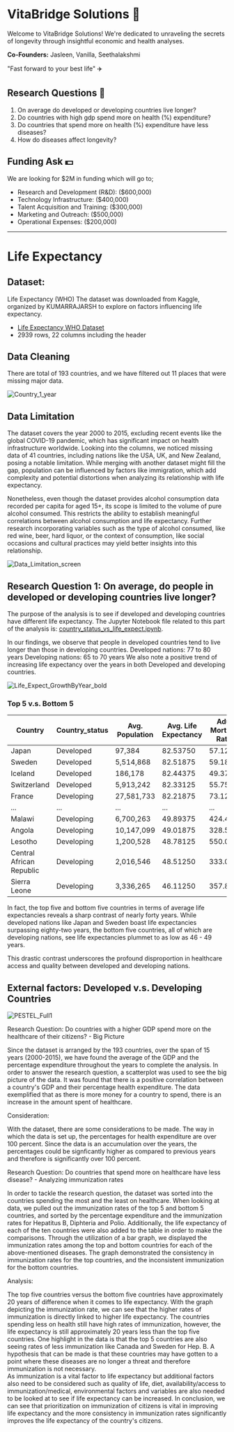 # VitaBridge Solutions 🌱 
Welcome to VitaBridge Solutions! We're dedicated to unraveling the secrets of longevity through insightful economic and health analyses.

**Co-Founders:** Jasleen, Vanilla, Seethalakshmi

"Fast forward to your best life" ✈️

## Research Questions 🌟
1. On average do developed or developing countries live longer?
2. Do countries with high gdp spend more on health (%) expenditure?
3. Do countries that spend more on health (%) expenditure have less diseases?
4. How do diseases affect longevity?

## Funding Ask 💵
We are looking for $2M in funding which will go to;
- Research and Development (R&D): ($600,000)
- Technology Infrastructure: ($400,000)
- Talent Acquisition and Training: ($300,000)
- Marketing and Outreach: ($500,000)
- Operational Expenses: ($200,000) 


----------------------------------------------------------------------------------------------------------------------------

# Life Expectancy

## Dataset:
Life Expectancy (WHO)
The dataset was downloaded from Kaggle, organized by KUMARRAJARSH to explore on factors influencing life expectancy.
- [Life Expectancy WHO Dataset](https://www.kaggle.com/datasets/kumarajarshi/life-expectancy-who/data)
- 2939 rows, 22 columns including the header

 ## Data Cleaning 
 
 There are total of 193 countries, and we have filtered out 11 places that were missing major data. 

![Country_1_year](https://github.com/jazzy-github222/VitaBridge-Solutions/raw/e40246b6faa9ede924cb82261ac5f992340cc984/Screenshots/Country_1_year.jpg)
 
 ## Data Limitation

The dataset covers the year 2000 to 2015, excluding recent events like the global COVID-19 pandemic, which has significant impact on health infrastructure worldwide. 
Looking into the columns, we noticed missing data of 41 countries, including nations like the USA, UK, and New Zealand, posing a notable limitation. While merging with another dataset might fill the gap, population can be influenced by factors like immigration, which add complexity and potential distortions when analyzing its relationship with life expectancy.

Nonetheless, even though the dataset provides alcohol consumption data recorded per capita for aged 15+, its scope is limited to the volume of pure alcohol consumed. This restricts the ability to establish meaningful correlations between alcohol consumption and life expectancy. Further research incorporating variables such as the type of alcohol consumed, like red wine, beer, hard liquor, or the context of consumption, like social occasions and cultural practices may yield better insights into this relationship. 

![Data_Limitation_screen](https://github.com/jazzy-github222/VitaBridge-Solutions/raw/e40246b6faa9ede924cb82261ac5f992340cc984/Screenshots/Data_Limitation_screen.jpg)

## Research Question 1: On average, do people in developed or developing countries live longer?

The purpose of the analysis is to see if developed and developing countries have different life expectancy.
The Jupyter Notebook file related to this part of the analysis is: [country_status_vs_life_expect.ipynb](https://github.com/jazzy-github222/VitaBridge-Solutions/blob/da052162d319e64e0a2040d5c0bad47043ed5cc0/country_status_vs_life_expect.ipynb).

In our findings, we observe that people in developed countries tend to live longer than those in developing countries. 
Developed nations: 77 to 80 years
Developing nations: 65 to 70 years 
We also note a positive trend of increasing life expectancy over the years in both Developed and developing countries. 

![Life_Expect_GrowthByYear_bold](https://github.com/jazzy-github222/VitaBridge-Solutions/raw/e40246b6faa9ede924cb82261ac5f992340cc984/Screenshots/Life_Expect_GrowthByYear_bold.jpg)

### Top 5 v.s. Bottom 5

| Country                 | Country_status | Avg. Population | Avg. Life Expectancy | Adult Mortality Rates | Avg. Infant Deaths |
|-------------------------|----------------|-----------------|----------------------|-----------------------|---------------------|
| Japan                   | Developed      | 97,384          | 82.53750             | 57.1250               | 2.8750              |
| Sweden                  | Developed      | 5,514,868       | 82.51875             | 59.1875               | 0.0000              |
| Iceland                 | Developed      | 186,178         | 82.44375             | 49.3750               | 0.0000              |
| Switzerland             | Developed      | 5,913,242       | 82.33125             | 55.7500               | 0.0000              |
| France                  | Developing     | 27,581,733      | 82.21875             | 73.1250               | 2.9375              |
| ...                     | ...            | ...             | ...                  | ...                   | ...                 |
| Malawi                  | Developing     | 6,700,263       | 49.89375             | 424.4375              | 37.1250             |
| Angola                  | Developing     | 10,147,099      | 49.01875             | 328.5625              | 83.7500             |
| Lesotho                 | Developing     | 1,200,528       | 48.78125             | 550.0625              | 4.5000              |
| Central African Republic| Developing     | 2,016,546       | 48.51250             | 333.0625              | 16.5000             |
| Sierra Leone            | Developing     | 3,336,265       | 46.11250             | 357.8125              | 27.5625             |

In fact, the top five and bottom five countries in terms of average life expectancies reveals a sharp contrast of nearly forty years. 
While developed nations like Japan and Sweden boast life expectancies surpassing eighty-two years, the bottom five countries, all of which are developing nations, see life expectancies plummet to as low as 46 - 49 years.

This drastic contrast underscores the profound disproportion in healthcare access and quality between developed and developing nations. 

## External factors: Developed v.s. Developing Countries
![PESTEL_Full1](https://github.com/jazzy-github222/VitaBridge-Solutions/raw/e40246b6faa9ede924cb82261ac5f992340cc984/Screenshots/PESTEL_Full1.jpg)

Research Question: Do countries with a higher GDP spend more on the healthcare of their citizens? - Big Picture

Since the dataset is arranged by the 193 countries, over the span of 15 years (2000-2015), we have found the average of the GDP and the percentage expenditure throughout the years to complete the analysis. In order to answer the research question, a scatterplot was used to see the big picture of the data. It was found that there is a positive correlation between a country's GDP and their percentage health expenditure. The data exemplified that as there is more money for a country to spend, there is an increase in the amount spent of healthcare.

Consideration:

With the dataset, there are some considerations to be made. The way in which the data is set up, the percentages for health expenditure are over 100 percent. Since the data is an accumulation over the years, the percentages could be signficantly higher as compared to previous years and therefore is significantly over 100 percent. 

Research Question: Do countries that spend more on healthcare have less disease? - Analyzing immunization rates 

In order to tackle the research question, the dataset was sorted into the countries spending the most and the least on healthcare. When looking at data, we pulled out the immunization rates of the top 5 and bottom 5 countries, and sorted by the percentage expenditure and the immunization rates for Hepatitus B, Diphteria and Polio. Additionally, the life expectancy of each of the ten countries were also added to the table in order to make the comparisons. Through the utilization of a bar graph, we displayed the immunization rates among the top and bottom countries for each of the above-mentioned diseases. The graph demonstrated the consistency in immunization rates for the top countries, and the inconsistent immunization for the bottom countries.

Analysis: 

The top five countries versus the bottom five countries have approximately 20 years of difference when it comes to life expectancy. With the graph depicting the immunization rate, we can see that the higher rates of immunization is directly linked to higher life expectancy. The countries spending less on health still have high rates of immunization, however, the life expectancy is still approximately 20 years less than the top five countries. 
One highlight in the data is that the top 5 countries are also seeing rates of less immunization like Canada and Sweden for Hep. B. A hypothesis that can be made is that these countries may have gotten to a point where these diseases are no longer a threat and therefore immunization is not necessary.  
As immunization is a vital factor to life expectancy but additional factors also need to be considered such as quality of life, diet, availability/access to immunization/medical, environmental factors and variables are also needed to be looked at to see if life expectancy can be increased. In conclusion, we can see that prioritization on immunization of citizens is vital in improving life expectancy and the more consistency in immunization rates significantly improves the life expectancy of the country's citizens.

